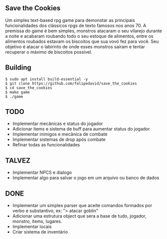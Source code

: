 Save the Cookies
----
Um simples text-based rpg game para demonstar as principais funcionalidades dos clássicos rpgs
de texto famosos nos anos 70.
A premissa do game é bem simples, monstros atacaram o seu vilarejo durante a
noite e acabaram roubando todo o seu estoque de alimentos, entre os alimentos 
roubados estavam os biscoitos que sua vovó fez para você. Seu objetivo é atacar
o labirinto de onde esses monstros saíram e tentar recuperar o máximo de 
biscoitos possível.

Building
----
    $ sudo apt install build-essential -y
    $ git clone https://github.com/felipedavid/save_the_cookies
    $ cd save_the_cookies
    $ make game
    $ ./game

TODO
----
* Implementar mecânicas e status do jogador
* Adicionar items e sistema de buff para aumentar status do jogador
* Implementar inimigos e mecânica de combate
* Implementar sistemas de drop após combate
* Refinar todas as funcionalidades

TALVEZ
----
* Implementar NPCS e dialogo
* Implementar algo para salvar o jogo em um arquivo ou banco de dados

DONE
----
* Implementar um simples parser que aceite comandos formados por verbo e 
substantivo, ex: "> atacar goblin"
* Adicionar uma estrutura object que sera a base de tudo, jogador, monstro,
items, lugares.
* Implementar locais
* Criar sistema de inventário
